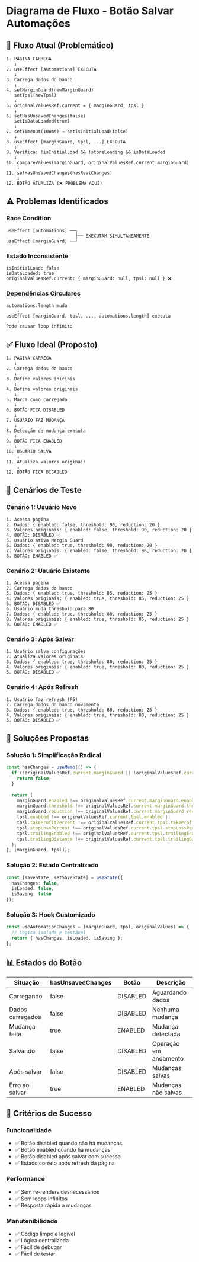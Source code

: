 # Diagrama de Fluxo - Botão Salvar Automações

## 🔄 Fluxo Atual (Problemático)

```
1. PÁGINA CARREGA
   ↓
2. useEffect [automations] EXECUTA
   ↓
3. Carrega dados do banco
   ↓
4. setMarginGuard(newMarginGuard)
   setTpsl(newTpsl)
   ↓
5. originalValuesRef.current = { marginGuard, tpsl }
   ↓
6. setHasUnsavedChanges(false)
   setIsDataLoaded(true)
   ↓
7. setTimeout(100ms) → setIsInitialLoad(false)
   ↓
8. useEffect [marginGuard, tpsl, ...] EXECUTA
   ↓
9. Verifica: !isInitialLoad && !storeLoading && isDataLoaded
   ↓
10. compareValues(marginGuard, originalValuesRef.current.marginGuard)
    ↓
11. setHasUnsavedChanges(hasRealChanges)
    ↓
12. BOTÃO ATUALIZA (❌ PROBLEMA AQUI)
```

## ⚠️ Problemas Identificados

### Race Condition
```
useEffect [automations] ──┐
                          ├── EXECUTAM SIMULTANEAMENTE
useEffect [marginGuard] ──┘
```

### Estado Inconsistente
```
isInitialLoad: false
isDataLoaded: true
originalValuesRef.current: { marginGuard: null, tpsl: null } ❌
```

### Dependências Circulares
```
automations.length muda
    ↓
useEffect [marginGuard, tpsl, ..., automations.length] executa
    ↓
Pode causar loop infinito
```

## ✅ Fluxo Ideal (Proposto)

```
1. PÁGINA CARREGA
   ↓
2. Carrega dados do banco
   ↓
3. Define valores iniciais
   ↓
4. Define valores originais
   ↓
5. Marca como carregado
   ↓
6. BOTÃO FICA DISABLED
   ↓
7. USUÁRIO FAZ MUDANÇA
   ↓
8. Detecção de mudança executa
   ↓
9. BOTÃO FICA ENABLED
   ↓
10. USUÁRIO SALVA
    ↓
11. Atualiza valores originais
    ↓
12. BOTÃO FICA DISABLED
```

## 🧪 Cenários de Teste

### Cenário 1: Usuário Novo
```
1. Acessa página
2. Dados: { enabled: false, threshold: 90, reduction: 20 }
3. Valores originais: { enabled: false, threshold: 90, reduction: 20 }
4. BOTÃO: DISABLED ✅
5. Usuário ativa Margin Guard
6. Dados: { enabled: true, threshold: 90, reduction: 20 }
7. Valores originais: { enabled: false, threshold: 90, reduction: 20 }
8. BOTÃO: ENABLED ✅
```

### Cenário 2: Usuário Existente
```
1. Acessa página
2. Carrega dados do banco
3. Dados: { enabled: true, threshold: 85, reduction: 25 }
4. Valores originais: { enabled: true, threshold: 85, reduction: 25 }
5. BOTÃO: DISABLED ✅
6. Usuário muda threshold para 80
7. Dados: { enabled: true, threshold: 80, reduction: 25 }
8. Valores originais: { enabled: true, threshold: 85, reduction: 25 }
9. BOTÃO: ENABLED ✅
```

### Cenário 3: Após Salvar
```
1. Usuário salva configurações
2. Atualiza valores originais
3. Dados: { enabled: true, threshold: 80, reduction: 25 }
4. Valores originais: { enabled: true, threshold: 80, reduction: 25 }
5. BOTÃO: DISABLED ✅
```

### Cenário 4: Após Refresh
```
1. Usuário faz refresh (F5)
2. Carrega dados do banco novamente
3. Dados: { enabled: true, threshold: 80, reduction: 25 }
4. Valores originais: { enabled: true, threshold: 80, reduction: 25 }
5. BOTÃO: DISABLED ✅
```

## 🔧 Soluções Propostas

### Solução 1: Simplificação Radical
```typescript
const hasChanges = useMemo(() => {
  if (!originalValuesRef.current.marginGuard || !originalValuesRef.current.tpsl) {
    return false;
  }
  
  return (
    marginGuard.enabled !== originalValuesRef.current.marginGuard.enabled ||
    marginGuard.threshold !== originalValuesRef.current.marginGuard.threshold ||
    marginGuard.reduction !== originalValuesRef.current.marginGuard.reduction ||
    tpsl.enabled !== originalValuesRef.current.tpsl.enabled ||
    tpsl.takeProfitPercent !== originalValuesRef.current.tpsl.takeProfitPercent ||
    tpsl.stopLossPercent !== originalValuesRef.current.tpsl.stopLossPercent ||
    tpsl.trailingEnabled !== originalValuesRef.current.tpsl.trailingEnabled ||
    tpsl.trailingDistance !== originalValuesRef.current.tpsl.trailingDistance
  );
}, [marginGuard, tpsl]);
```

### Solução 2: Estado Centralizado
```typescript
const [saveState, setSaveState] = useState({
  hasChanges: false,
  isLoaded: false,
  isSaving: false
});
```

### Solução 3: Hook Customizado
```typescript
const useAutomationChanges = (marginGuard, tpsl, originalValues) => {
  // Lógica isolada e testável
  return { hasChanges, isLoaded, isSaving };
};
```

## 📊 Estados do Botão

| Situação | hasUnsavedChanges | Botão | Descrição |
|----------|-------------------|-------|-----------|
| Carregando | false | DISABLED | Aguardando dados |
| Dados carregados | false | DISABLED | Nenhuma mudança |
| Mudança feita | true | ENABLED | Mudança detectada |
| Salvando | false | DISABLED | Operação em andamento |
| Após salvar | false | DISABLED | Mudanças salvas |
| Erro ao salvar | true | ENABLED | Mudanças não salvas |

## 🎯 Critérios de Sucesso

### Funcionalidade
- ✅ Botão disabled quando não há mudanças
- ✅ Botão enabled quando há mudanças
- ✅ Botão disabled após salvar com sucesso
- ✅ Estado correto após refresh da página

### Performance
- ✅ Sem re-renders desnecessários
- ✅ Sem loops infinitos
- ✅ Resposta rápida a mudanças

### Manutenibilidade
- ✅ Código limpo e legível
- ✅ Lógica centralizada
- ✅ Fácil de debugar
- ✅ Fácil de testar
